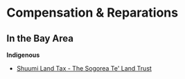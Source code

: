 # Compensation & Reparations

## In the Bay Area

**Indigenous**

* [Shuumi Land Tax - The Sogorea Te' Land Trust](http://sogoreate-landtrust.com/shuumi-land-tax/)
